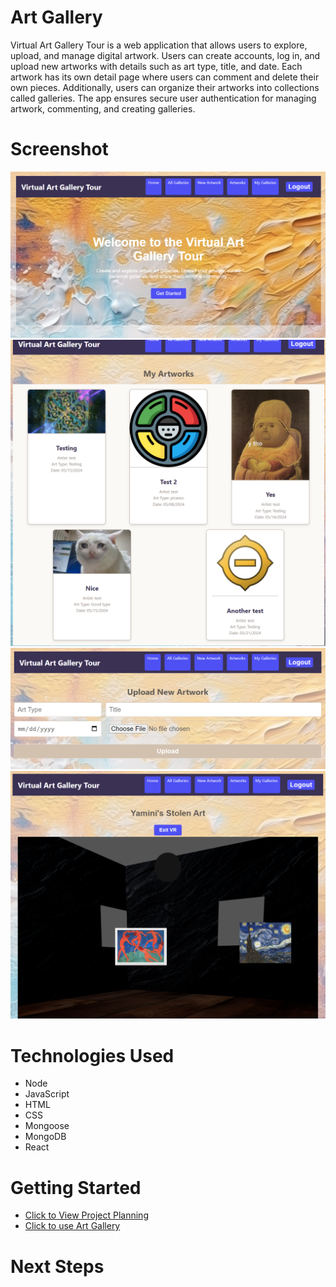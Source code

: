 # Art Gallery
Virtual Art Gallery Tour is a web application that allows users to explore, upload, and manage digital artwork. Users can create accounts, log in, and upload new artworks with details such as art type, title, and date. Each artwork has its own detail page where users can comment and delete their own pieces. Additionally, users can organize their artworks into collections called galleries. The app ensures secure user authentication for managing artwork, commenting, and creating galleries.

# Screenshot

<img src="./public/home.PNG">
<img src="./public/artworks.PNG">
<img src="./public/artworkform.PNG">
<img src="./public/vrgallery.PNG">

# Technologies Used

- Node
- JavaScript
- HTML
- CSS
- Mongoose
- MongoDB
- React
# Getting Started

- [Click to View Project Planning](https://trello.com/b/ugz4oKFh/artgallery)
- [Click to use Art Gallery](https://art-gallery-app-d67b139473e7.herokuapp.com/)

# Next Steps

